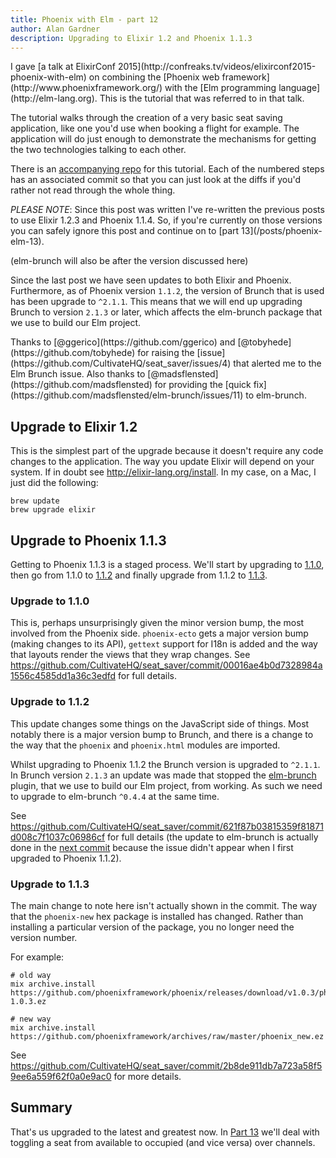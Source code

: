 ```yaml
---
title: Phoenix with Elm - part 12
author: Alan Gardner
description: Upgrading to Elixir 1.2 and Phoenix 1.1.3
---
```


<section class="callout">
  I gave [a talk at ElixirConf 2015](http://confreaks.tv/videos/elixirconf2015-phoenix-with-elm) on combining the [Phoenix web framework](http://www.phoenixframework.org/) with the [Elm programming language](http://elm-lang.org). This is the tutorial that was referred to in that talk.

  The tutorial walks through the creation of a very basic seat saving application, like one you'd use when booking a flight for example. The application will do just enough to demonstrate the mechanisms for getting the two technologies talking to each other.

  There is an [accompanying repo](https://github.com/CultivateHQ/seat_saver) for this tutorial. Each of the numbered steps has an associated commit so that you can just look at the diffs if you'd rather not read through the whole thing.
</section>

<section class="callout">
  <em>PLEASE NOTE</em>: Since this post was written I've re-written the previous posts to use Elixir 1.2.3 and Phoenix 1.1.4. So, if you're currently on those versions you can safely ignore this post and continue on to [part 13](/posts/phoenix-elm-13).

  (elm-brunch will also be after the version discussed here)
</section>

Since the last post we have seen updates to both Elixir and Phoenix. Furthermore, as of Phoenix version `1.1.2`, the version of Brunch that is used has been upgrade to `^2.1.1`. This means that we will end up upgrading Brunch to version `2.1.3` or later, which affects the elm-brunch package that we use to build our Elm project.

<section class="callout">
 Thanks to [@ggerico](https://github.com/ggerico) and [@tobyhede](https://github.com/tobyhede) for raising the [issue](https://github.com/CultivateHQ/seat_saver/issues/4) that alerted me to the Elm Brunch issue. Also thanks to [@madsflensted](https://github.com/madsflensted) for providing the [quick fix](https://github.com/madsflensted/elm-brunch/issues/11) to elm-brunch.
</section>

## Upgrade to Elixir 1.2

This is the simplest part of the upgrade because it doesn't require any code changes to the application. The way you update Elixir will depend on your system. If in doubt see <http://elixir-lang.org/install>. In my case, on a Mac, I just did the following:

```
brew update
brew upgrade elixir
```

## Upgrade to Phoenix 1.1.3

Getting to Phoenix 1.1.3 is a staged process. We'll start by upgrading to [1.1.0](https://github.com/CultivateHQ/seat_saver/commit/00016ae4b0d7328984a1556c4585dd1a36c3edfd), then go from 1.1.0 to [1.1.2](https://github.com/CultivateHQ/seat_saver/commit/621f87b03815359f81871d008c7f1037c06986cf) and finally upgrade from 1.1.2 to [1.1.3](https://github.com/CultivateHQ/seat_saver/commit/2b8de911db7a723a58f59ee6a559f62f0a0e9ac0).

### Upgrade to 1.1.0

This is, perhaps unsurprisingly given the minor version bump, the most involved from the Phoenix side. `phoenix-ecto` gets a major version bump (making changes to its API), `gettext` support for I18n is added and the way that layouts render the views that they wrap changes. See <https://github.com/CultivateHQ/seat_saver/commit/00016ae4b0d7328984a1556c4585dd1a36c3edfd> for full details.

### Upgrade to 1.1.2

This update changes some things on the JavaScript side of things. Most notably there is a major version bump to Brunch, and there is a change to the way that the `phoenix` and `phoenix.html` modules are imported.

Whilst upgrading to Phoenix 1.1.2 the Brunch version is upgraded to `^2.1.1`. In Brunch version `2.1.3` an update was made that stopped the [elm-brunch](https://github.com/madsflensted/elm-brunch) plugin, that we use to build our Elm project, from working. As such we need to upgrade to elm-brunch `^0.4.4` at the same time.

See <https://github.com/CultivateHQ/seat_saver/commit/621f87b03815359f81871d008c7f1037c06986cf> for full details (the update to elm-brunch is actually done in the [next commit](https://github.com/CultivateHQ/seat_saver/commit/2b8de911db7a723a58f59ee6a559f62f0a0e9ac0) because the issue didn't appear when I first upgraded to Phoenix 1.1.2).

### Upgrade to 1.1.3

The main change to note here isn't actually shown in the commit. The way that the `phoenix-new` hex package is installed has changed. Rather than installing a particular version of the package, you no longer need the version number.

For example:

```
# old way
mix archive.install https://github.com/phoenixframework/phoenix/releases/download/v1.0.3/phoenix_new-1.0.3.ez

# new way
mix archive.install https://github.com/phoenixframework/archives/raw/master/phoenix_new.ez
```

See <https://github.com/CultivateHQ/seat_saver/commit/2b8de911db7a723a58f59ee6a559f62f0a0e9ac0> for more details.

## Summary

That's us upgraded to the latest and greatest now. In [Part 13](/posts/phoenix-elm-13) we'll deal with toggling a seat from available to occupied (and vice versa) over channels.
